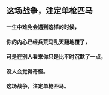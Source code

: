 ## 这场战争，注定单枪匹马

#### 一生中难免会遇到这样的时候，

#### 你的内心已经兵荒马乱天翻地覆了，

#### 可是在别人看来你只是比平时沉默了一点，

#### 没人会觉得奇怪。

#### 这场战争，注定单枪匹马。